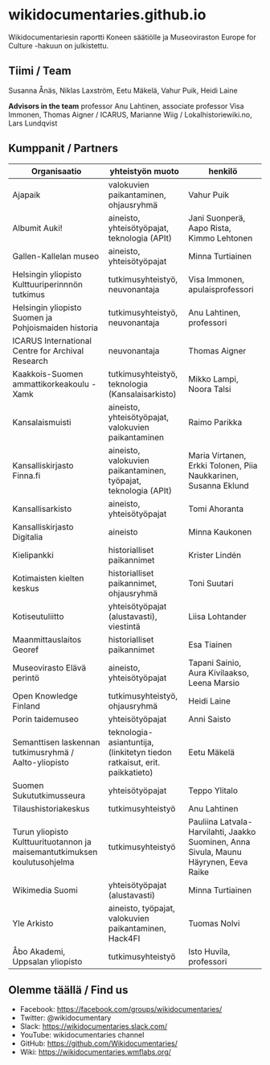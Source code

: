 # wikidocumentaries.github.io
Wikidocumentariesin raportti Koneen säätiölle ja Museoviraston Europe for Culture -hakuun on julkistettu.



## Tiimi / Team
Susanna Ånäs, Niklas Laxström, Eetu Mäkelä, Vahur Puik, Heidi Laine

**Advisors in the team** professor Anu Lahtinen, associate professor Visa Immonen, Thomas Aigner / ICARUS, Marianne Wiig / Lokalhistoriewiki.no, Lars Lundqvist

## Kumppanit / Partners

Organisaatio | yhteistyön muoto | henkilö
-------------|------------------|--------
Ajapaik | valokuvien paikantaminen, ohjausryhmä | Vahur Puik
Albumit Auki! | aineisto, yhteisötyöpajat, teknologia (APIt) | Jani Suonperä, Aapo Rista, Kimmo Lehtonen
Gallen-Kallelan museo | aineisto, yhteisötyöpajat | Minna Turtiainen
Helsingin yliopisto Kulttuuriperinnnön tutkimus | tutkimusyhteistyö, neuvonantaja | Visa Immonen, apulaisprofessori
Helsingin yliopisto Suomen ja Pohjoismaiden historia | tutkimusyhteistyö, neuvonantaja | Anu Lahtinen, professori
ICARUS International Centre for Archival Research | neuvonantaja | Thomas Aigner
Kaakkois-Suomen ammattikorkeakoulu - Xamk | tutkimusyhteistyö, teknologia (Kansalaisarkisto) | Mikko Lampi, Noora Talsi
Kansalaismuisti | aineisto, yhteisötyöpajat, valokuvien paikantaminen | Raimo Parikka
Kansalliskirjasto Finna.fi | aineisto, valokuvien paikantaminen, työpajat, teknologia (APIt) | Maria Virtanen, Erkki Tolonen, Piia Naukkarinen, Susanna Eklund
Kansallisarkisto | aineisto, yhteisötyöpajat | Tomi Ahoranta
Kansalliskirjasto Digitalia | aineisto | Minna Kaukonen
Kielipankki | historialliset paikannimet | Krister Lindén
Kotimaisten kielten keskus | historialliset paikannimet, ohjausryhmä | Toni Suutari
Kotiseutuliitto | yhteisötyöpajat (alustavasti), viestintä | Liisa Lohtander
Maanmittauslaitos Georef | historialliset paikannimet | Esa Tiainen
Museovirasto Elävä perintö | aineisto, yhteisötyöpajat | Tapani Sainio, Aura Kivilaakso, Leena Marsio
Open Knowledge Finland | tutkimusyhteistyö, ohjausryhmä | Heidi Laine
Porin taidemuseo | yhteisötyöpajat | Anni Saisto
Semanttisen laskennan tutkimusryhmä / Aalto-yliopisto | teknologia-asiantuntija, (linkitetyn tiedon ratkaisut, erit. paikkatieto) | Eetu Mäkelä
Suomen Sukututkimusseura | yhteisötyöpajat | Teppo Ylitalo
Tilaushistoriakeskus | tutkimusyhteistyö | Anu Lahtinen
Turun yliopisto Kulttuurituotannon ja maisemantutkimuksen koulutusohjelma | tutkimusyhteistyö | Pauliina Latvala-Harvilahti, Jaakko Suominen, Anna Sivula, Maunu Häyrynen, Eeva Raike
Wikimedia Suomi | yhteisötyöpajat (alustavasti) | Minna Turtiainen
Yle Arkisto | aineisto, työpajat, valokuvien paikantaminen, Hack4FI | Tuomas Nolvi
Åbo Akademi, Uppsalan yliopisto | tutkimusyhteistyö | Isto Huvila, professori


## Olemme täällä / Find us
- Facebook: https://facebook.com/groups/wikidocumentaries/
- Twitter: @wikidocumentary
- Slack: https://wikidocumentaries.slack.com/
- YouTube: wikidocumentaries channel
- GitHub: https://github.com/Wikidocumentaries/
- Wiki: https://wikidocumentaries.wmflabs.org/
